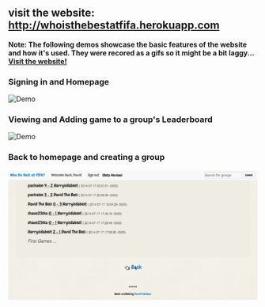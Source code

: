 visit the website: http://whoisthebestatfifa.herokuapp.com
-----------

**Note: The following demos showcase the basic features of the website and how it's used.
        They were recored as a gifs so it might be a bit laggy... [Visit the website!](http://whoisthebestatfifa.herokuapp.com)**
        
### Signing in and Homepage

![Demo](/fifa_var/fifa_1.gif)

### Viewing and Adding game to a group's Leaderboard

![Demo](/fifa_var/fifa_2.gif)

### Back to homepage and creating a group

![Demo](/fifa_var/fifa_3.gif)
